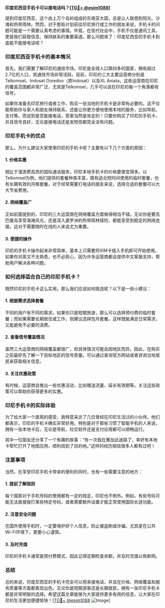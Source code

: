 **印度尼西亚手机卡可以接电话吗？[[TG💪+ @esim1088](https://t.me/s/esim1088)]**

提到印度尼西亚，这个由上万个岛屿组成的东南亚大国，总是让人联想到阳光、沙滩和热带雨林。然而，对于那些计划前往印尼旅行或工作的朋友来说，手机卡的问题可能是一个需要认真考虑的事情。毕竟，在现代社会中，手机不仅是通讯工具，更是我们获取信息、保持联系的重要渠道。那么问题来了：印度尼西亚的手机卡到底能不能接电话呢？

### 印度尼西亚手机卡的基本情况

首先，我们需要了解印尼的通信市场。印尼是全球人口第四多的国家，拥有超过2.7亿的人口，其通信市场非常活跃。目前，印尼的三大主要运营商分别是Telkomsel、Indosat Ooredoo（原Indosat）以及XL Axiata。这些运营商在印尼的覆盖范围都非常广泛，尤其是Telkomsel，几乎可以说在印尼的每一个角落都有信号。

如果你准备去印尼旅行或者工作，购买一张当地的手机卡是非常有必要的。这不仅能帮助你与家人和朋友保持联系，还能让你更方便地使用本地的服务，比如导航、支付等。而说到是否能接电话，答案当然是肯定的！只要你购买了印尼的手机卡，并且信号良好，无论是接电话还是发短信都完全没有问题。

### 印尼手机卡的优点

那么，为什么建议大家使用印尼的手机卡呢？主要有以下几个方面的原因：

#### 1. **价格实惠**
相比于漫游费高昂的国际通话服务，印尼本地手机卡的价格要便宜得多。以Telkomsel为例，他们提供的套餐种类丰富，既有适合短时间使用的临时套餐，也有长期有效的月租套餐。对于经常需要打电话的朋友来说，选择合适的套餐可以大大节省费用。

#### 2. **网络覆盖广**
正如前面提到的，印尼的三大运营商在网络覆盖方面做得相当不错。无论你是要去巴厘岛享受海滩风光，还是深入婆罗洲的热带雨林探险，都能享受到稳定的网络连接。这对于需要随时在线的人来说尤为重要。

#### 3. **便捷的操作**
印尼的手机卡操作起来非常简单，基本上只需要将SIM卡插入手机即可开始使用。如果你对英文不太熟悉，也不必担心，因为许多运营商都会提供中文客服支持，帮助用户解决各种问题。

### 如何选择适合自己的印尼手机卡？

既然印尼的手机卡这么实用，那么我们应该如何挑选呢？以下是一些小建议：

#### 1. **根据需求选择套餐**
不同的用户有不同的需求。如果你只是短期旅游，那么可以选择预付费的临时套餐；而如果需要长期居住或工作，则建议选择包月套餐。这样既能满足日常需求，又能避免不必要的浪费。

#### 2. **查看信号覆盖情况**
虽然三大运营商的网络覆盖都很广，但具体情况可能会因地区而异。因此，在购买之前最好先了解一下目标地区的信号质量。可以通过查询官方网站或者咨询当地居民来获取相关信息。

#### 3. **关注优惠政策**
有时候，运营商会推出一些优惠活动，比如赠送流量、延长有效期等。关注这些政策可以帮助你获得更多的实惠。

### 印尼手机卡的实际体验

为了给大家一个直观的感受，我特意采访了几位曾经在印尼生活过的小伙伴。他们都表示，印尼的手机卡确实非常好用。特别是对于那些习惯了智能手机的人来说，拥有一张本地卡后，无论是导航、社交软件还是支付应用都可以顺畅运行。

其中一位朋友还分享了一个有趣的故事：“有一次我在雅加达迷路了，幸好有本地卡帮忙打开了地图应用，顺利找到了目的地。”这样的经历相信很多人都有过吧！

### 注意事项

当然，在享受印尼手机卡带来的便利的同时，也有一些需要注意的地方：

#### 1. **提前了解规则**
每个国家对于手机号码的使用都有一定的规定，印尼也不例外。例如，有些号码可能无法直接拨打某些特定号码，或者需要额外设置才能正常使用国际长途功能。

#### 2. **注意安全问题**
在国外使用手机时，一定要保护好个人信息，防止被盗刷或诈骗。尤其是在公共Wi-Fi环境下，更要小心谨慎。

#### 3. **及时充值**
印尼的手机卡通常是预付费模式，因此记得定期检查余额，并及时充值以免断网。

### 总结

总的来说，印度尼西亚的手机卡完全可以用来接电话，并且在价格、网络覆盖和服务质量等方面都表现出色。无论你是短期游客还是长期居民，拥有一张印尼手机卡都是非常明智的选择。希望这篇文章能够为大家提供更多有用的信息，让大家在印尼的生活更加便捷愉快！[[TG💪+ @esim1088](https://t.me/s/esim1088) ![Image](https://i.postimg.cc/4NQfJmqS/Snipaste-2025-05-13-00-14-12.png)]